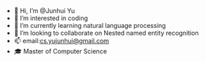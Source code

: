 - 👋 Hi, I’m @Junhui Yu
- 👀 I’m interested in coding
- 🌱 I’m currently learning natural language processing
- 💞️ I’m looking to collaborate on Nested named entity recognition
- 📫 email:cs.yujunhui@gmail.com
- 🎓 Master of Computer Science

<!---
    Master of Computer Science
--->
